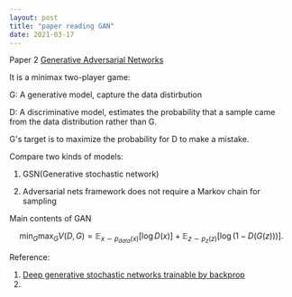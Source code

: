 ```yaml
---
layout: post
title: "paper reading GAN"
date: 2021-03-17
---
```


Paper 2
[Generative Adversarial Networks](https://arxiv.org/abs/1406.2661)

It is a minimax two-player game:

G: A generative model, capture the data distirbution

D: A discriminative model, estimates the probability that a sample came from the data distribution rather than G.

G's target is to maximize the probability for D to make a mistake. 

Compare two kinds of models: 

1. GSN(Generative stochastic network)

2. Adversarial nets framework does not require a Markov chain for sampling

Main contents of GAN

$$\min_G \max_G V(D, G) = \mathbb{E}_{x \sim p_{data}(x)} [\log D(x)] + \mathbb{E}_{z \sim p_z(z)}[\log(1 - D(G(z)))].$$

Reference:
1. [Deep generative stochastic networks trainable by backprop](https://arxiv.org/abs/1306.1091)
2. 